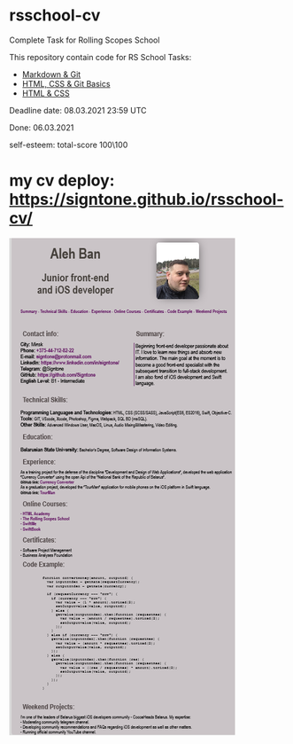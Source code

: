 # rsschool-cv

Complete Task for Rolling Scopes School

This repository contain code for RS School Tasks:

- [Markdown & Git](https://rolling-scopes-school.github.io/roadmap/#/stage0/tasks/git-markdown)
- [HTML, CSS & Git Basics](https://rolling-scopes-school.github.io/roadmap/#/stage0/tasks/html-css-git)
- [HTML & CSS](https://rolling-scopes-school.github.io/roadmap/#/stage0/tasks/html-css)

Deadline date: 08.03.2021 23:59 UTC

Done: 06.03.2021

self-esteem: total-score 100\100

# my cv deploy: https://signtone.github.io/rsschool-cv/

![screenshot](assets/images/Screen.png "Screenshot")

​
